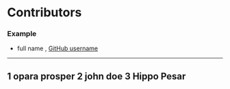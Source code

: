 # Contributors

### Example
- full name , [GitHub username](link)

---
1 opara prosper
2 john doe
3 Hippo Pesar
---
